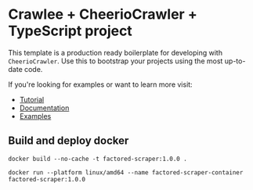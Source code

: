# Crawlee + CheerioCrawler + TypeScript project

This template is a production ready boilerplate for developing with `CheerioCrawler`. Use this to bootstrap your projects using the most up-to-date code.

If you're looking for examples or want to learn more visit:

- [Tutorial](https://crawlee.dev/docs/guides/cheerio-crawler-guide)
- [Documentation](https://crawlee.dev/api/cheerio-crawler/class/CheerioCrawler)
- [Examples](https://crawlee.dev/docs/examples/cheerio-crawler)

## Build and deploy docker

`docker build --no-cache -t factored-scraper:1.0.0 .`

`docker run --platform linux/amd64 --name factored-scraper-container factored-scraper:1.0.0`
